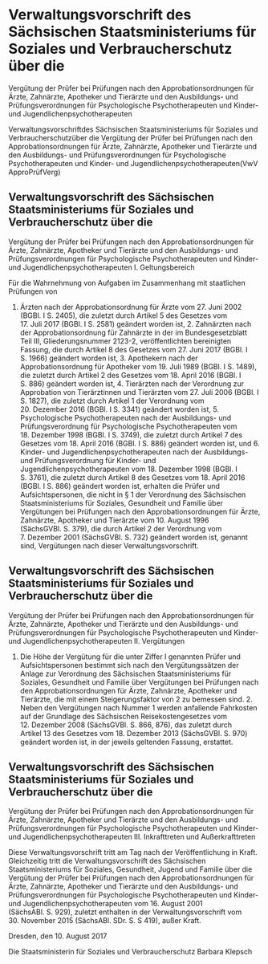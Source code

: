 # Verwaltungsvorschrift des Sächsischen Staatsministeriums für Soziales und Verbraucherschutz über die
Vergütung der Prüfer bei Prüfungen nach den Approbationsordnungen für Ärzte, Zahnärzte, Apotheker
und Tierärzte und den Ausbildungs- und Prüfungsverordnungen für Psychologische Psychotherapeuten
und Kinder- und Jugendlichenpsychotherapeuten 

Verwaltungsvorschriftdes Sächsischen Staatsministeriums für Soziales und Verbraucherschutzüber die Vergütung der Prüfer bei Prüfungen nach den Approbationsordnungen für Ärzte, Zahnärzte, Apotheker und Tierärzte und den Ausbildungs- und Prüfungsverordnungen für Psychologische Psychotherapeuten und Kinder- und Jugendlichenpsychotherapeuten(VwV ApproPrüfVerg)

## Verwaltungsvorschrift des Sächsischen Staatsministeriums für Soziales und Verbraucherschutz über die
Vergütung der Prüfer bei Prüfungen nach den Approbationsordnungen für Ärzte, Zahnärzte, Apotheker
und Tierärzte und den Ausbildungs- und Prüfungsverordnungen für Psychologische Psychotherapeuten
und Kinder- und Jugendlichenpsychotherapeuten  I. Geltungsbereich

Für die Wahrnehmung von Aufgaben im Zusammenhang mit staatlichen Prüfungen von

1. Ärzten nach der Approbationsordnung für Ärzte vom 27. Juni 2002 (BGBl. I S. 2405), die zuletzt durch Artikel 5 des Gesetzes vom 17. Juli 2017 (BGBl. I S. 2581) geändert worden ist, 2. Zahnärzten nach der Approbationsordnung für Zahnärzte in der im Bundesgesetzblatt Teil III, Gliederungsnummer 2123-2, veröffentlichten bereinigten Fassung, die durch Artikel 8 des Gesetzes vom 27. Juni 2017 (BGBl. I S. 1966) geändert worden ist, 3. Apothekern nach der Approbationsordnung für Apotheker vom 19. Juli 1989 (BGBl. I S. 1489), die zuletzt durch Artikel 2 des Gesetzes vom 18. April 2016 (BGBl. I S. 886) geändert worden ist, 4. Tierärzten nach der Verordnung zur Approbation von Tierärztinnen und Tierärzten vom 27. Juli 2006 (BGBl. I S. 1827), die zuletzt durch Artikel 1 der Verordnung vom 20. Dezember 2016 (BGBl. I S. 3341) geändert worden ist, 5. Psychologische Psychotherapeuten nach der Ausbildungs- und Prüfungsverordnung für Psychologische Psychotherapeuten vom 18. Dezember 1998 (BGBl. I S. 3749), die zuletzt durch Artikel 7 des Gesetzes vom 18. April 2016 (BGBl. I S. 886) geändert worden ist, und 6. Kinder- und Jugendlichenpsychotherapeuten nach der Ausbildungs- und Prüfungsverordnung für Kinder- und Jugendlichenpsychotherapeuten vom 18. Dezember 1998 (BGBl. I S. 3761), die zuletzt durch Artikel 8 des Gesetzes vom 18. April 2016 (BGBl. I S. 886) geändert worden ist, erhalten die Prüfer und Aufsichtspersonen, die nicht in § 1 der Verordnung des Sächsischen Staatsministeriums für Soziales, Gesundheit und Familie über Vergütungen bei Prüfungen nach den Approbationsordnungen für Ärzte, Zahnärzte, Apotheker und Tierärzte vom 10. August 1996 (SächsGVBl. S. 379), die durch Artikel 2 der Verordnung vom 7. Dezember 2001 (SächsGVBl. S. 732) geändert worden ist, genannt sind, Vergütungen nach dieser Verwaltungsvorschrift.


## Verwaltungsvorschrift des Sächsischen Staatsministeriums für Soziales und Verbraucherschutz über die
Vergütung der Prüfer bei Prüfungen nach den Approbationsordnungen für Ärzte, Zahnärzte, Apotheker
und Tierärzte und den Ausbildungs- und Prüfungsverordnungen für Psychologische Psychotherapeuten
und Kinder- und Jugendlichenpsychotherapeuten  II. Vergütungen

1. Die Höhe der Vergütung für die unter Ziffer I genannten Prüfer und Aufsichtspersonen bestimmt sich nach den Vergütungssätzen der Anlage zur Verordnung des Sächsischen Staatsministeriums für Soziales, Gesundheit und Familie über Vergütungen bei Prüfungen nach den Approbationsordnungen für Ärzte, Zahnärzte, Apotheker und Tierärzte, die mit einem Steigerungsfaktor von 2 zu bemessen sind. 2. Neben den Vergütungen nach Nummer 1 werden anfallende Fahrkosten auf der Grundlage des Sächsischen Reisekostengesetzes vom 12. Dezember 2008 (SächsGVBl. S. 866, 876), das zuletzt durch Artikel 13 des Gesetzes vom 18. Dezember 2013 (SächsGVBl. S. 970) geändert worden ist, in der jeweils geltenden Fassung, erstattet. 
## Verwaltungsvorschrift des Sächsischen Staatsministeriums für Soziales und Verbraucherschutz über die
Vergütung der Prüfer bei Prüfungen nach den Approbationsordnungen für Ärzte, Zahnärzte, Apotheker
und Tierärzte und den Ausbildungs- und Prüfungsverordnungen für Psychologische Psychotherapeuten
und Kinder- und Jugendlichenpsychotherapeuten  III. Inkrafttreten und Außerkrafttreten

Diese Verwaltungsvorschrift tritt am Tag nach der Veröffentlichung in Kraft. Gleichzeitig tritt die Verwaltungsvorschrift des Sächsischen Staatsministeriums für Soziales, Gesundheit, Jugend und Familie über die Vergütung der Prüfer bei Prüfungen nach den Approbationsordnungen für Ärzte, Zahnärzte, Apotheker und Tierärzte und den Ausbildungs- und Prüfungsverordnungen für Psychologische Psychotherapeuten und Kinder- und Jugendlichenpsychotherapeuten vom 16. August 2001 (SächsABl. S. 929), zuletzt enthalten in der Verwaltungsvorschrift vom 30. November 2015 (SächsABl. SDr. S. S 419), außer Kraft.

Dresden, den 10. August 2017

Die Staatsministerin für Soziales und Verbraucherschutz
Barbara Klepsch

